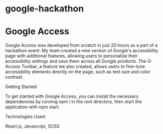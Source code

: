 # google-hackathon
# Google Access

Google Access was developed from scratch in just 20 hours as a part of a hackathon event. My team created a new version of Google's accessibility page with additional features, allowing users to personalize their accessibility settings and save them across all Google products. The G-Access Toolbar, a feature we also created, allows users to fine-tune accessibility elements directly on the page, such as text size and color contrast.

Getting Started:

To get started with Google Access, you can install the necessary dependencies by running npm i in the root directory, then start the application with npm start.

Technologies Used: 

React.js, Javascript, SCSS
